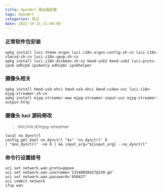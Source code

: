 ```yaml
---
title: OpenWrt 路由器配置
tags: OpenWrt
categories: 笔记
date: 2022-10-31 21:00:00
---
```


### 正常软件包安装
```
opkg install luci-theme-argon luci-i18n-argon-config-zh-cn luci-i18n-vlmcsd-zh-cn luci-i18n-upnp-zh-cn 
opkg install luci-i18n-diskman-zh-cn kmod-usb3 kmod-usb2 luci-proto-ipv6 odhcpd-ipv6only odhcp6c ipv6helper
```

### 摄像头相关
```
opkg install kmod-usb-ehci kmod-usb-ohci kmod-video-uvc luci-i18n-mjpg-streamer-zh-cn
opkg install mjpg-streamer-www mjpg-streamer-input-uvc mjpg-streamer-output-http
```

### 摄像头 luci 源码修改

> /etc/init.d/mjpg-streamer

```
local no_dynctrl
config_get_bool no_dynctrl "$s" 'no_dynctrl' 0
[ "$no_dynctrl" -ne 0 ] && input_arg="${input_arg} --no_dynctrl"
```

### 命令行设置拨号
```
uci set network.wan.proto=pppoe
uci set network.wan.username='13148850427@139.gd'
uci set network.wan.password='850427'
uci commit network
ifup wan
```